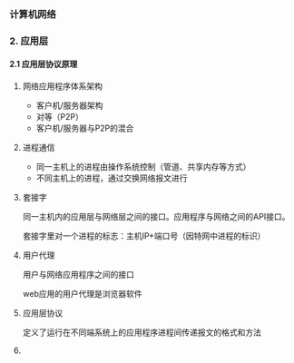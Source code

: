 ### 计算机网络

### 2. 应用层

#### 2.1 应用层协议原理

1. 网络应用程序体系架构

   + 客户机/服务器架构
   + 对等（P2P）
   + 客户机/服务器与P2P的混合

2. 进程通信

   + 同一主机上的进程由操作系统控制（管道、共享内存等方式）
   + 不同主机上的进程，通过交换网络报文进行

3. 套接字

   同一主机内的应用层与网络层之间的接口。应用程序与网络之间的API接口。

   套接字里对一个进程的标志：主机IP+端口号（因特网中进程的标识）

4. 用户代理

   用户与网络应用程序之间的接口

   web应用的用户代理是浏览器软件

5. 应用层协议

   定义了运行在不同端系统上的应用程序进程间传递报文的格式和方法

6. 



